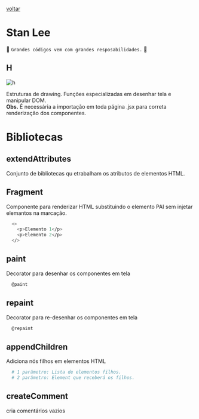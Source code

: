 [voltar](../README.md)

Stan Lee
========
:star2: `Grandes códigos vem com grandes resposabilidades.` :star2:

## H
![h](https://s.aficionados.com.br/imagens/mistica3.jpg "h")

Estruturas de drawing. Funções especializadas em desenhar tela e manipular DOM. <br />
**Obs.** É necessária a importação em toda página .jsx para correta renderização dos componentes.

# Bibliotecas

## extendAttributes
  Conjunto de bibliotecas qu etrabalham os atributos de elementos HTML.

## Fragment
  Componente para renderizar HTML substituindo o elemento PAI sem injetar elemantos na marcação.
  ```bash
    <>
      <p>Elemento 1</p>
      <p>Elemento 2</p>
    </>
  ```

## paint
  Decorator para desenhar os componentes em tela
  ```bash
    @paint
  ```

## repaint
  Decorator para re-desenhar os componentes em tela
  ```bash
    @repaint
  ```

<!-- ## reflow
  ```bash
  ``` -->


## appendChildren
  Adiciona nós filhos em elementos HTML
  ```bash
    # 1 parâmetro: Lista de elementos filhos.
    # 2 parâmetro: Element que receberá os filhos.
  ```

## createComment
  cria comentários vazios
  ```bash
  ```

<!-- ## createElement
  ```bash
  ``` -->

<!-- ## executeComponent
  ```bash
  ``` -->

<!-- ## isComponent
  ```bash
  ``` -->

<!-- ## isNode
  ```bash
  ``` -->

<!-- ## isTagName
  ```bash
  ``` -->

<!-- ## isTextNode
  ```bash
  ``` -->

<!-- ## mapComponent
  ```bash
  ``` -->

<!-- ## mapTextNode
  ```bash
  ``` -->